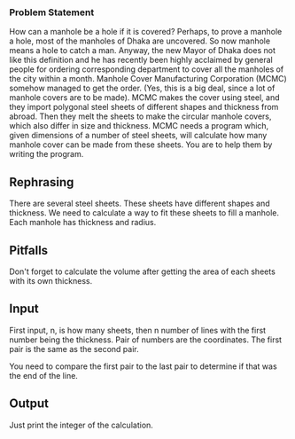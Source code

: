 ### Problem Statement
How can a manhole be a hole if it is covered? Perhaps, to prove a manhole a hole, most of the manholes
of Dhaka are uncovered. So now manhole means a hole to catch a man. Anyway, the new Mayor of
Dhaka does not like this definition and he has recently been highly acclaimed by general people for
ordering corresponding department to cover all the manholes of the city within a month.
Manhole Cover Manufacturing Corporation (MCMC) somehow managed to get the order. (Yes,
this is a big deal, since a lot of manhole covers are to be made). MCMC makes the cover using steel,
and they import polygonal steel sheets of different shapes and thickness from abroad. Then they melt
the sheets to make the circular manhole covers, which also differ in size and thickness.
MCMC needs a program which, given dimensions of a number of steel sheets, will calculate how
many manhole cover can be made from these sheets. You are to help them by writing the program.

## Rephrasing
There are several steel sheets. These sheets have different shapes and thickness. We need to calculate a way to fit these sheets to fill a manhole. Each manhole has thickness and radius.

## Pitfalls
Don't forget to calculate the volume after getting the area of each sheets with its own thickness.

## Input
First input, n, is how many sheets, then n number of lines with the first number being the thickness. Pair of numbers are the coordinates. The first pair is the same as the second pair. 

You need to compare the first pair to the last pair to determine if that was the end of the line. 

## Output
Just print the integer of the calculation.

